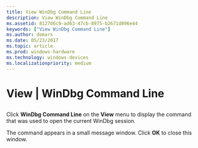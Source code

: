 ```yaml
---
title: View WinDbg Command Line
description: View WinDbg Command Line
ms.assetid: 8127d6c9-ad63-47cb-8975-b2671d896e44
keywords: ["View WinDbg Command Line"]
ms.author: domars
ms.date: 05/23/2017
ms.topic: article
ms.prod: windows-hardware
ms.technology: windows-devices
ms.localizationpriority: medium
---
```


# View | WinDbg Command Line


## <span id="ddk_view_windbg_command_line_dbg"></span><span id="DDK_VIEW_WINDBG_COMMAND_LINE_DBG"></span>


Click **WinDbg Command Line** on the **View** menu to display the command that was used to open the current WinDbg session.

The command appears in a small message window. Click **OK** to close this window.

 

 





